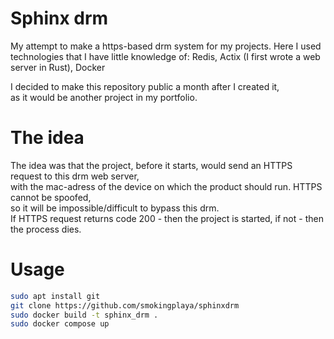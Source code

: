# Sphinx drm
My attempt to make a https-based drm system for my projects.
Here I used technologies that I have little knowledge of: Redis, Actix (I first wrote a web server in Rust), Docker

I decided to make this repository public a month after I created it,\
as it would be another project in my portfolio.

# The idea
The idea was that the project, before it starts, would send an HTTPS request to this drm web server,\
with the mac-adress of the device on which the product should run. HTTPS cannot be spoofed,\
so it will be impossible/difficult to bypass this drm.\
If HTTPS request returns code 200 - then the project is started, if not - then the process dies.

# Usage
```sh
sudo apt install git
git clone https://github.com/smokingplaya/sphinxdrm
sudo docker build -t sphinx_drm .
sudo docker compose up
```

